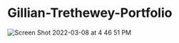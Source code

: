 # Gillian-Trethewey-Portfolio
![Screen Shot 2022-03-08 at 4 46 51 PM](https://user-images.githubusercontent.com/7611178/157331089-8cd984b0-6331-4ee3-b89a-4722209316e3.jpg)
